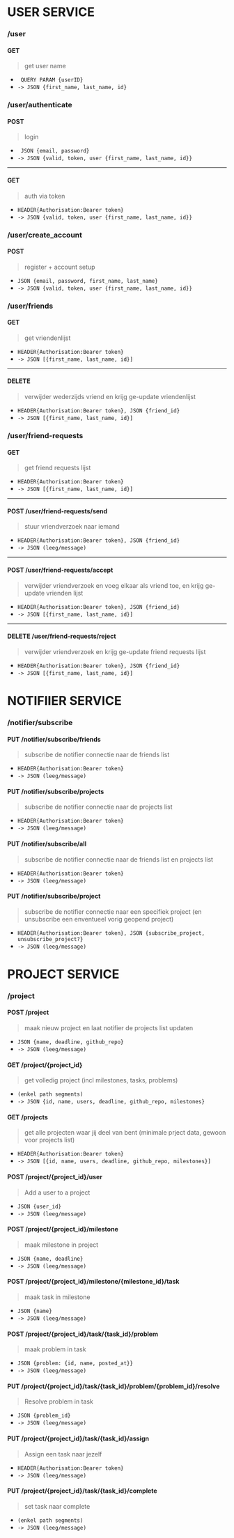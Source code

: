 # USER SERVICE
### /user
#### GET
> get user name
 - ``` QUERY PARAM {userID}```
 - ```-> JSON {first_name, last_name, id}```


### /user/authenticate
>
#### POST
 > login
 - ``` JSON {email, password}```
 - ```-> JSON {valid, token, user {first_name, last_name, id}}```
---
#### GET
> auth via token
- ```HEADER{Authorisation:Bearer token}```
 - ```-> JSON {valid, token, user {first_name, last_name, id}}```

### /user/create_account
>
#### POST
> register + account setup
- ```JSON {email, password, first_name, last_name}```
- ```-> JSON {valid, token, user {first_name, last_name, id}}```

### /user/friends
>
#### GET
> get vriendenlijst
- ```HEADER{Authorisation:Bearer token}```
- ```-> JSON [{first_name, last_name, id}]```
---
#### DELETE
> verwijder wederzijds vriend en krijg ge-update vriendenlijst
- ```HEADER{Authorisation:Bearer token}, JSON {friend_id}```
- ```-> JSON [{first_name, last_name, id}]```
    
### /user/friend-requests
>
#### GET
> get friend requests lijst
- ```HEADER{Authorisation:Bearer token}```
- ```-> JSON [{first_name, last_name, id}]```
---
#### POST /user/friend-requests/send
> stuur vriendverzoek naar iemand
- ```HEADER{Authorisation:Bearer token}, JSON {friend_id}```
- ```-> JSON (leeg/message)```
---
#### POST /user/friend-requests/accept
> verwijder vriendverzoek en voeg elkaar als vriend toe, en krijg ge-update vrienden lijst
- ```HEADER{Authorisation:Bearer token}, JSON {friend_id}```
- ```-> JSON [{first_name, last_name, id}]```
---
#### DELETE /user/friend-requests/reject
> verwijder vriendverzoek en krijg ge-update friend requests lijst
- ```HEADER{Authorisation:Bearer token}, JSON {friend_id}```
- ```-> JSON [{first_name, last_name, id}]```

# NOTIFIIER SERVICE
### /notifier/subscribe
#### PUT /notifier/subscribe/friends
> subscribe de notifier connectie naar de friends list
- ```HEADER{Authorisation:Bearer token}```
- ```-> JSON (leeg/message)```
#### PUT /notifier/subscribe/projects
> subscribe de notifier connectie naar de projects list
- ```HEADER{Authorisation:Bearer token}```
- ```-> JSON (leeg/message)```
#### PUT /notifier/subscribe/all
> subscribe de notifier connectie naar de friends list en projects list
- ```HEADER{Authorisation:Bearer token}```
- ```-> JSON (leeg/message)```
#### PUT /notifier/subscribe/project
> subscribe de notifier connectie naar een specifiek project (en unsubscribe een enventueel vorig geopend project)
- ```HEADER{Authorisation:Bearer token}, JSON {subscribe_project, unsubscribe_project?}```
- ```-> JSON (leeg/message)```




# PROJECT SERVICE
### /project
#### POST /project
> maak nieuw project en laat notifier de projects list updaten
- ```JSON {name, deadline, github_repo}```
- ```-> JSON (leeg/message)```

#### GET /project/{project_id}
> get volledig project (incl milestones, tasks, problems)
- ```(enkel path segments)```
- ```-> JSON {id, name, users, deadline, github_repo, milestones}```

#### GET /projects
> get alle projecten waar jij deel van bent (minimale prject data, gewoon voor projects list)
- ```HEADER{Authorisation:Bearer token}```
- ```-> JSON [{id, name, users, deadline, github_repo, milestones}]```

#### POST /project/{project_id}/user
> Add a user to a project
- ```JSON {user_id}```
- ```-> JSON (leeg/message)```

#### POST /project/{project_id}/milestone
> maak milestone in project
- ```JSON {name, deadline}```
- ```-> JSON (leeg/message)```

#### POST /project/{project_id}/milestone/{milestone_id}/task
> maak task in milestone
- ```JSON {name}```
- ```-> JSON (leeg/message)```

#### POST /project/{project_id}/task/{task_id}/problem
> maak problem in task
- ```JSON {problem: {id, name, posted_at}}```
- ```-> JSON (leeg/message)```

#### PUT /project/{project_id}/task/{task_id}/problem/{problem_id}/resolve
> Resolve problem in task
- ```JSON {problem_id}```
- ```-> JSON (leeg/message)```

#### PUT /project/{project_id}/task/{task_id}/assign
> Assign een task naar jezelf
- ```HEADER{Authorisation:Bearer token}```
- ```-> JSON (leeg/message)```

#### PUT /project/{project_id}/task/{task_id}/complete
> set task naar complete
- ```(enkel path segments)```
- ```-> JSON (leeg/message)```
